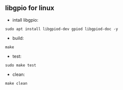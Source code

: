 ## libgpio for linux

- intall libgpio:

```
sudo apt install libgpiod-dev gpiod libgpiod-doc -y
```

- build:
```
make
```

- test:
```
sudo make test
```

- clean:
```
make clean
```

